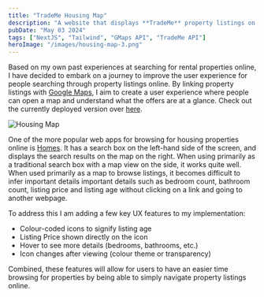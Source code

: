 ```yaml
---
title: "TradeMe Housing Map"
description: "A website that displays **TradeMe** property listings on a map, built using **NextJS**, **Google Maps** and **TradeMe's API**.            Development is still ongoing."
pubDate: "May 03 2024"
tags: ["NextJS", "Tailwind", "GMaps API", "TradeMe API"]
heroImage: "/images/housing-map-3.png"
---
```


Based on my own past experiences at searching for rental properties online, I have decided to embark on a journey to improve the user experience for people searching through property listings online. By linking property listings with [Google Maps](https://mapsplatform.google.com/resources/blog/introducing-react-components-for-the-maps-javascript-api/), I aim to create a user experience where people can open a map and understand what the offers are at a glance. Check out the currently deployed version over [here](https://trademe-housing.vercel.app/).

![Housing Map](/images/housing-map-homes-2.png)

One of the more popular web apps for browsing for housing properties online is [Homes](https://homes.co.nz/).
It has a search box on the left-hand side of the screen, and displays the search results on the map on the right. When using primarily as a traditional search box with a map view on the side, it works quite well. When used primarily as a map to browse listings, it becomes difficult to infer important details important details such as bedroom count, bathroom count, listing price and listing age without clicking on a link and going to another webpage.

To address this I am adding a few key UX features to my implementation:

- Colour-coded icons to signify listing age
- Listing Price shown directly on the icon
- Hover to see more details (bedrooms, bathrooms, etc.)
- Icon changes after viewing (colour theme or transparency)

Combined, these features will allow for users to have an easier time browsing for properties by being able to simply navigate property listings online.
